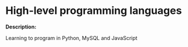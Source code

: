 # High-level programming languages

**Description:**

Learning to program in Python, MySQL and JavaScript
